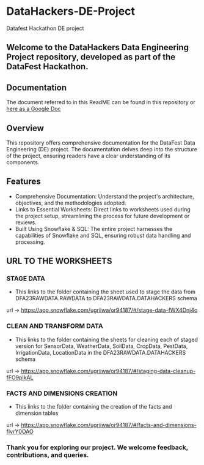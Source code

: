 # DataHackers-DE-Project
Datafest Hackathon DE project

## Welcome to the DataHackers Data Engineering Project repository, developed as part of the DataFest Hackathon.

## Documentation
The document referred to in this ReadME can be found in this repository or [here as a Google Doc](https://docs.google.com/document/d/1VgXN9dBkhDxJNh6UWarn2JFn8xn4hiS6oAV9CfTSVKI/edit?usp=sharing)

## Overview
This repository offers comprehensive documentation for the DataFest Data Engineering (DE) project. The documentation delves deep into the structure of the project, ensuring readers have a clear understanding of its components.

## Features
- Comprehensive Documentation: Understand the project's architecture, objectives, and the methodologies adopted.
- Links to Essential Worksheets: Direct links to worksheets used during the project setup, streamlining the process for future development or reviews.
- Built Using Snowflake & SQL: The entire project harnesses the capabilities of Snowflake and SQL, ensuring robust data handling and processing.


## URL TO THE WORKSHEETS
### STAGE DATA
- This links to the folder containing the sheet used to stage the data from DFA23RAWDATA.RAWDATA to DFA23RAWDATA.DATAHACKERS schema

url -> https://app.snowflake.com/ugriiwa/or94187/#/stage-data-fWX4Dnj4o


### CLEAN AND TRANSFORM DATA
- This links to the folder containing the sheets for cleaning each of  staged version for SensorData, WeatherData, SoilData, CropData, PestData, IrrigationData, LocationData in the DFA23RAWDATA.DATAHACKERS schema

url -> https://app.snowflake.com/ugriiwa/or94187/#/staging-data-cleanup-fFO9pIkAL


### FACTS AND DIMENSIONS CREATION
- This links to the folder containing the creation of the facts and dimension tables

url -> https://app.snowflake.com/ugriiwa/or94187/#/facts-and-dimensions-fIvrY0OAO


### Thank you for exploring our project. We welcome feedback, contributions, and queries.
